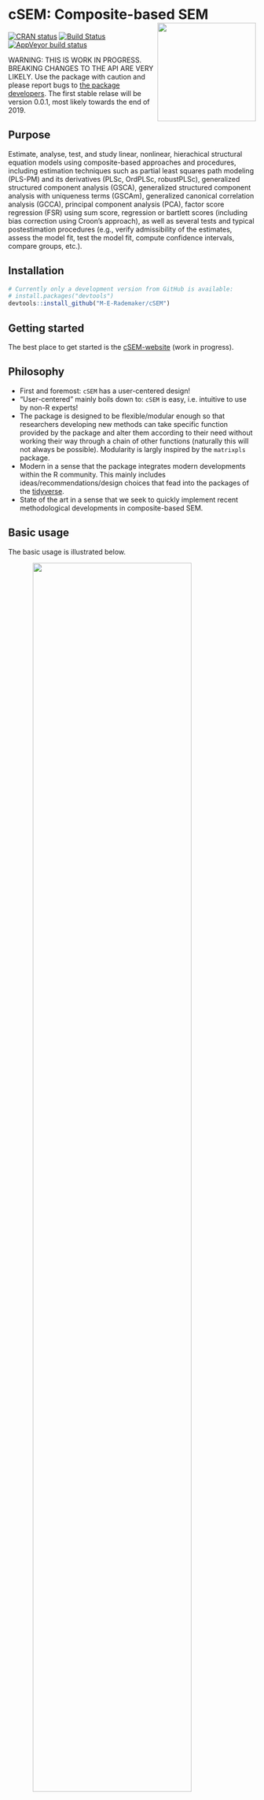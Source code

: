 
<!-- README.md is generated from README.Rmd. Please edit that file -->

# cSEM: Composite-based SEM <img src='man/figures/cSEMsticker.svg' align="right" height="200" /></a>

[![CRAN
status](https://www.r-pkg.org/badges/version/cSEM)](https://cran.r-project.org/package=cSEM)
[![Build
Status](https://travis-ci.com/M-E-Rademaker/cSEM.svg?branch=master)](https://travis-ci.com/M-E-Rademaker/cSEM)
[![AppVeyor build
status](https://ci.appveyor.com/api/projects/status/github/M-E-Rademaker/cSEM?branch=master&svg=true)](https://ci.appveyor.com/project/M-E-Rademaker/csem)

WARNING: THIS IS WORK IN PROGRESS. BREAKING CHANGES TO THE API ARE VERY
LIKELY. Use the package with caution and please report bugs to [the
package
developers](mailto:manuel.rademaker@uni-wuerzburg.de;f.schuberth@utwente.nl).
The first stable relase will be version 0.0.1, most likely towards the
end of 2019.

## Purpose

Estimate, analyse, test, and study linear, nonlinear, hierachical
structural equation models using composite-based approaches and
procedures, including estimation techniques such as partial least
squares path modeling (PLS-PM) and its derivatives (PLSc, OrdPLSc,
robustPLSc), generalized structured component analysis (GSCA),
generalized structured component analysis with uniqueness terms (GSCAm),
generalized canonical correlation analysis (GCCA), principal component
analysis (PCA), factor score regression (FSR) using sum score,
regression or bartlett scores (including bias correction using Croon’s
approach), as well as several tests and typical postestimation
procedures (e.g., verify admissibility of the estimates, assess the
model fit, test the model fit, compute confidence intervals, compare
groups, etc.).

## Installation

``` r
# Currently only a development version from GitHub is available:
# install.packages("devtools")
devtools::install_github("M-E-Rademaker/cSEM")
```

## Getting started

The best place to get started is the
[cSEM-website](https://m-e-rademaker.github.io/cSEM/) (work in
progress).

## Philosophy

  - First and foremost: `cSEM` has a user-centered design\!
  - “User-centered” mainly boils down to: `cSEM` is easy, i.e. intuitive
    to use by non-R experts\!
    <!--  - There is one central function called `csem()` that provides default choices -->
    <!--    for most of its arguments (similarity to the `sem()` and `cfa()` functions of the [lavaan](http://lavaan.ugent.be/)  -->
    <!--    package is intended). --> <!-- -  -->
    <!--  - cSEM is Well documented (vignettes, HTML output, a website, (eventually) intro course(s) and cheatsheets) -->
    <!--  - Structured output/results  that aims to be "easy"" in a sense that it is -->
    <!--      - ... descriptive/verbose -->
    <!--      - ... (eventually) easy to export to other environments such as MS Word, Latex files etc. (exportability) -->
    <!--      - ... (eventually) easy to migrate from/to/between other PLS/VB/CB-based systems (lavaan, semPLS, ADANCO, SmartPLS) -->
  - The package is designed to be flexible/modular enough so that
    researchers developing new methods can take specific function
    provided by the package and alter them according to their need
    without working their way through a chain of other functions
    (naturally this will not always be possible). Modularity is largly
    inspired by the `matrixpls` package.
  - Modern in a sense that the package integrates modern developments
    within the R community. This mainly includes
    ideas/recommendations/design choices that fead into the packages of
    the [tidyverse](https://github.com/tidyverse/tidyverse).
  - State of the art in a sense that we seek to quickly implement recent
    methodological developments in composite-based SEM.

## Basic usage

The basic usage is illustrated below.

<img src="man/figures/api.png" width="80%" style="display: block; margin: auto;" />

Usully, using `cSEM` is the same 3 step procedure:

> 1.  Pick a dataset and specify a model using [lavaan
>     syntax](http://lavaan.ugent.be/tutorial/syntax1.html)
> 2.  Use `csem()`
> 3.  Apply one of the postestimation functions listed below on the
>     resulting object.

## Postestimation functions

Currently we have five major postestimation verbs, four test family
functions and two do-family of function:

  - `assess()` : assess the model using common quality criteria
  - `infer()` : calculate common inferencial quantities (e.g, standard
    errors)
  - `predict()` : predict endogenous indicator values
  - `summarize()` : summarize the results
  - `verify()` : verify admissibility of the estimates

Tests are performed by using the test family of functions. Currently the
following tests are implemented:

  - `testOMF()` : performs a test for overall model fit
  - `testMICOM()` : performs a test for composite measurement invariance
  - `testMGD` : performs several test to assess multi-group differences
  - `testHausman()` : performs the regression-based Hausman test to test
    for endogeneity.

Other miscellaneous postestimation functions belong do the do-family of
functions. Currently two do functions are implemented:

  - `doFloodlightAnalysis()`: performs a floodlight analysis
  - `doRedundancyAnalysis()`: performs a redundancy analysis

All functions require a `cSEMResults` object.

## Example

Models are defined using [lavaan
syntax](http://lavaan.ugent.be/tutorial/syntax1.html) with some slight
modifications (see the [Specifying a
model](https://m-e-rademaker.github.io/cSEM/articles/cSEM.html#using-csem)
section on the [cSEM-website](https://m-e-rademaker.github.io/cSEM/)).
For illustration we use the build-in and well-known `satisfaction`
dataset.

``` r
require(cSEM)
    
## Note: The operator "<~" tells cSEM that the construct to its left is modelled
##       as a composite.
##       The operator "=~" tells cSEM that the construct to its left is modelled
##       as a common factor.
##       The operator "~" tells cSEM which are the dependent (left-hand side) and
##       independent variables (right-hand side).
    
model <- "
# Structural model
EXPE ~ IMAG
QUAL ~ EXPE
VAL  ~ EXPE + QUAL
SAT  ~ IMAG + EXPE + QUAL + VAL 
LOY  ~ IMAG + SAT

# Composite model
IMAG <~ imag1 + imag2 + imag3
EXPE <~ expe1 + expe2 + expe3 
QUAL <~ qual1 + qual2 + qual3 + qual4 + qual5
VAL  <~ val1  + val2  + val3

# Reflective measurement model
SAT  =~ sat1  + sat2  + sat3  + sat4
LOY  =~ loy1  + loy2  + loy3  + loy4
"
```

The estimation is conducted using the `csem()` function.

``` r
# Estimate using defaults
res <- csem(.data = satisfaction, .model = model)
res
```

    ## ________________________________________________________________________________
    ## ----------------------------------- Overview -----------------------------------
    ## 
    ## Estimation was successful.
    ## 
    ## The result is a list of class cSEMResults with list elements:
    ## 
    ##  - Estimates
    ##  - Information
    ## 
    ## To get an overview or help type:
    ## 
    ##  - ?cSEMResults
    ##  - str(<object-name>)
    ##  - listviewer::jsondedit(<object-name>, mode = 'view')
    ## 
    ## If you wish to access the list elements directly type e.g. 
    ## 
    ##  - <object-name>$Estimates
    ## 
    ## Available postestimation commands:
    ## 
    ##  - assess(<object-name>)
    ##  - infer(<object-name)
    ##  - predict(<object-name>)
    ##  - summarize(<object-name>)
    ##  - verify(<object-name>)
    ## ________________________________________________________________________________

This is equal to:

``` r
csem(
   .data                        = satisfaction,
   .model                       = model,
   .approach_cor_robust         = "none",
   .approach_nl                 = "sequential",
   .approach_paths              = "OLS",
   .approach_weights            = "PLS-PM",
   .conv_criterion              = "diff_absolute",
   .disattenuate                = TRUE,
   .dominant_indicators         = NULL,
   .estimate_structural         = TRUE,
   .id                          = NULL,
   .iter_max                    = 100,
   .normality                   = FALSE,
   .PLS_approach_cf             = "dist_squared_euclid",
   .PLS_ignore_structural_model = FALSE,
   .PLS_modes                   = NULL,
   .PLS_weight_scheme_inner     = "path",
   .reliabilities               = NULL,
   .starting_values             = NULL,
   .tolerance                   = 1e-05,
   .resample_method             = "none", 
   .resample_method2            = "none",
   .R                           = 499,
   .R2                          = 199,
   .handle_inadmissibles        = "drop",
   .user_funs                   = NULL,
   .eval_plan                   = "sequential",
   .seed                        = NULL,
   .sign_change_option          = "none"
    )
```

The result is always a named list of class `cSEMResults`.

To access list elements use `$`:

``` r
res$Estimates$Loading_estimates 
res$Information$Model
```

A usefule tool to examine a list is the [listviewer
package](https://github.com/timelyportfolio/listviewer). If you are new
to `cSEM` this might be a good way to familiarize yourself with the
structure of a `cSEMResults` object.

``` r
listviewer::jsonedit(res, mode = "view") # requires the listviewer package.
```

Apply postestimation functions:

``` r
## Get a summary
summarize(res) 
```

    ## ________________________________________________________________________________
    ## ----------------------------------- Overview -----------------------------------
    ## 
    ##  General information:
    ##  ------------------------
    ##  Estimation status                = Ok
    ##  Number of observations           = 250
    ##  Weight estimator                 = PLS-PM
    ##  Inner weighting scheme           = path
    ##  Type of indicator correlation    = Pearson
    ##  Path model estimator             = OLS
    ##  Second order approach            = NA
    ##  Type of path model               = Linear
    ##  Disattenuated                    = Yes (PLSc)
    ## 
    ##  Construct details:
    ##  ------------------
    ##  Name  Modeled as     Order         Mode 
    ## 
    ##  IMAG  Composite      First order   modeB
    ##  EXPE  Composite      First order   modeB
    ##  QUAL  Composite      First order   modeB
    ##  VAL   Composite      First order   modeB
    ##  SAT   Common factor  First order   modeA
    ##  LOY   Common factor  First order   modeA
    ## 
    ## ----------------------------------- Estimates ----------------------------------
    ## 
    ## Estimated path coefficients:
    ## ============================
    ##   Path           Estimate  Std. error   t-stat.   p-value
    ##   EXPE ~ IMAG      0.4714          NA        NA        NA
    ##   QUAL ~ EXPE      0.8344          NA        NA        NA
    ##   VAL ~ EXPE       0.0457          NA        NA        NA
    ##   VAL ~ QUAL       0.7013          NA        NA        NA
    ##   SAT ~ IMAG       0.2450          NA        NA        NA
    ##   SAT ~ EXPE      -0.0172          NA        NA        NA
    ##   SAT ~ QUAL       0.2215          NA        NA        NA
    ##   SAT ~ VAL        0.5270          NA        NA        NA
    ##   LOY ~ IMAG       0.1819          NA        NA        NA
    ##   LOY ~ SAT        0.6283          NA        NA        NA
    ## 
    ## Estimated loadings:
    ## ===================
    ##   Loading          Estimate  Std. error   t-stat.   p-value
    ##   IMAG =~ imag1      0.6306          NA        NA        NA
    ##   IMAG =~ imag2      0.9246          NA        NA        NA
    ##   IMAG =~ imag3      0.9577          NA        NA        NA
    ##   EXPE =~ expe1      0.7525          NA        NA        NA
    ##   EXPE =~ expe2      0.9348          NA        NA        NA
    ##   EXPE =~ expe3      0.7295          NA        NA        NA
    ##   QUAL =~ qual1      0.7861          NA        NA        NA
    ##   QUAL =~ qual2      0.9244          NA        NA        NA
    ##   QUAL =~ qual3      0.7560          NA        NA        NA
    ##   QUAL =~ qual4      0.7632          NA        NA        NA
    ##   QUAL =~ qual5      0.7834          NA        NA        NA
    ##   VAL =~ val1        0.9518          NA        NA        NA
    ##   VAL =~ val2        0.8056          NA        NA        NA
    ##   VAL =~ val3        0.6763          NA        NA        NA
    ##   SAT =~ sat1        0.9243          NA        NA        NA
    ##   SAT =~ sat2        0.8813          NA        NA        NA
    ##   SAT =~ sat3        0.7127          NA        NA        NA
    ##   SAT =~ sat4        0.7756          NA        NA        NA
    ##   LOY =~ loy1        0.9097          NA        NA        NA
    ##   LOY =~ loy2        0.5775          NA        NA        NA
    ##   LOY =~ loy3        0.9043          NA        NA        NA
    ##   LOY =~ loy4        0.4917          NA        NA        NA
    ## 
    ## Estimated weights:
    ## ==================
    ##   Weights          Estimate  Std. error   t-stat.   p-value
    ##   IMAG <~ imag1      0.0156          NA        NA        NA
    ##   IMAG <~ imag2      0.4473          NA        NA        NA
    ##   IMAG <~ imag3      0.6020          NA        NA        NA
    ##   EXPE <~ expe1      0.2946          NA        NA        NA
    ##   EXPE <~ expe2      0.6473          NA        NA        NA
    ##   EXPE <~ expe3      0.2374          NA        NA        NA
    ##   QUAL <~ qual1      0.2370          NA        NA        NA
    ##   QUAL <~ qual2      0.4712          NA        NA        NA
    ##   QUAL <~ qual3      0.1831          NA        NA        NA
    ##   QUAL <~ qual4      0.1037          NA        NA        NA
    ##   QUAL <~ qual5      0.2049          NA        NA        NA
    ##   VAL <~ val1        0.7163          NA        NA        NA
    ##   VAL <~ val2        0.2202          NA        NA        NA
    ##   VAL <~ val3        0.2082          NA        NA        NA
    ##   SAT <~ sat1        0.3209          NA        NA        NA
    ##   SAT <~ sat2        0.3059          NA        NA        NA
    ##   SAT <~ sat3        0.2474          NA        NA        NA
    ##   SAT <~ sat4        0.2692          NA        NA        NA
    ##   LOY <~ loy1        0.3834          NA        NA        NA
    ##   LOY <~ loy2        0.2434          NA        NA        NA
    ##   LOY <~ loy3        0.3812          NA        NA        NA
    ##   LOY <~ loy4        0.2073          NA        NA        NA
    ## 
    ## Estimated indicator correlations:
    ## =================================
    ##   Correlation       Estimate  Std. error   t-stat.   p-value
    ##   imag1 ~~ imag2      0.6437          NA        NA        NA
    ##   imag1 ~~ imag3      0.5433          NA        NA        NA
    ##   imag2 ~~ imag3      0.7761          NA        NA        NA
    ##   expe1 ~~ expe2      0.5353          NA        NA        NA
    ##   expe1 ~~ expe3      0.4694          NA        NA        NA
    ##   expe2 ~~ expe3      0.5467          NA        NA        NA
    ##   qual1 ~~ qual2      0.6053          NA        NA        NA
    ##   qual1 ~~ qual3      0.5406          NA        NA        NA
    ##   qual1 ~~ qual4      0.5662          NA        NA        NA
    ##   qual1 ~~ qual5      0.5180          NA        NA        NA
    ##   qual2 ~~ qual3      0.6187          NA        NA        NA
    ##   qual2 ~~ qual4      0.6517          NA        NA        NA
    ##   qual2 ~~ qual5      0.6291          NA        NA        NA
    ##   qual3 ~~ qual4      0.4752          NA        NA        NA
    ##   qual3 ~~ qual5      0.5074          NA        NA        NA
    ##   qual4 ~~ qual5      0.6402          NA        NA        NA
    ##   val1 ~~ val2        0.6344          NA        NA        NA
    ##   val1 ~~ val3        0.4602          NA        NA        NA
    ##   val2 ~~ val3        0.6288          NA        NA        NA
    ## 
    ## ------------------------------------ Effects -----------------------------------
    ## 
    ## Estimated total effects:
    ## ========================
    ##   Total effect    Estimate  Std. error   t-stat.   p-value
    ##   EXPE ~ IMAG       0.4714          NA        NA        NA
    ##   QUAL ~ IMAG       0.3933          NA        NA        NA
    ##   QUAL ~ EXPE       0.8344          NA        NA        NA
    ##   VAL ~ IMAG        0.2974          NA        NA        NA
    ##   VAL ~ EXPE        0.6309          NA        NA        NA
    ##   VAL ~ QUAL        0.7013          NA        NA        NA
    ##   SAT ~ IMAG        0.4807          NA        NA        NA
    ##   SAT ~ EXPE        0.5001          NA        NA        NA
    ##   SAT ~ QUAL        0.5911          NA        NA        NA
    ##   SAT ~ VAL         0.5270          NA        NA        NA
    ##   LOY ~ IMAG        0.4840          NA        NA        NA
    ##   LOY ~ EXPE        0.3142          NA        NA        NA
    ##   LOY ~ QUAL        0.3714          NA        NA        NA
    ##   LOY ~ VAL         0.3311          NA        NA        NA
    ##   LOY ~ SAT         0.6283          NA        NA        NA
    ## 
    ## Estimated indirect effects:
    ## ===========================
    ##   Indirect effect    Estimate  Std. error   t-stat.   p-value
    ##   QUAL ~ IMAG          0.3933          NA        NA        NA
    ##   VAL ~ IMAG           0.2974          NA        NA        NA
    ##   VAL ~ EXPE           0.5852          NA        NA        NA
    ##   SAT ~ IMAG           0.2357          NA        NA        NA
    ##   SAT ~ EXPE           0.5173          NA        NA        NA
    ##   SAT ~ QUAL           0.3696          NA        NA        NA
    ##   LOY ~ IMAG           0.3020          NA        NA        NA
    ##   LOY ~ EXPE           0.3142          NA        NA        NA
    ##   LOY ~ QUAL           0.3714          NA        NA        NA
    ##   LOY ~ VAL            0.3311          NA        NA        NA
    ## ________________________________________________________________________________

``` r
## Verify admissibility of the results
verify(res) 
```

    ## ________________________________________________________________________________
    ## 
    ## Verify admissibility:
    ## 
    ##   admissible
    ## 
    ## Details:
    ## 
    ##   Code   Status    Description
    ##   1      ok        Convergence achieved                                   
    ##   2      ok        All absolute standardized loading estimates <= 1       
    ##   3      ok        Construct VCV is positive semi-definite                
    ##   4      ok        All reliability estimates <= 1                         
    ##   5      ok        Model-implied indicator VCV is positive semi-definite  
    ## ________________________________________________________________________________

``` r
## Test overall model fit
testOMF(res, .verbose = FALSE)
```

    ## ________________________________________________________________________________
    ## --------- Test for overall model fit based on Beran & Srivastava (1985) --------
    ## 
    ## Null hypothesis:
    ## 
    ##                                      +------------------------------------------------------------+
    ##                                      |                                                            |
    ##                                      |   H0: Population indicator covariance matrix is equal to   |
    ##                                      |   model-implied indicator covariance matrix.               |
    ##                                      |                                                            |
    ##                                      +------------------------------------------------------------+
    ## 
    ## Test statistic and critical value: 
    ## 
    ##                                      Critical value
    ##  Distance measure    Test statistic    95%   
    ##  dG                      0.6493      0.3345  
    ##  SRMR                    0.0940      0.0534  
    ##  dL                      2.2340      0.7220  
    ##  
    ## 
    ## Decision: 
    ## 
    ##                          Significance level
    ##  Distance measure          95%   
    ##  dG                      reject  
    ##  SRMR                    reject  
    ##  dL                      reject  
    ##  
    ## Additonal information:
    ## 
    ##  Out of 499 bootstrap replications 472 are admissible.
    ##  See ?verify() for what constitutes an inadmissible result.
    ## 
    ##  The seed used was: -178853543
    ## ________________________________________________________________________________

``` r
## Assess the model
assess(res)
```

    ## ________________________________________________________________________________
    ## 
    ##  Construct        AVE          RhoC      RhoC_weighted      R2      
    ##  SAT            0.6851        0.8938        0.9051        0.7624    
    ##  LOY            0.5552        0.8011        0.8761        0.5868    
    ## 
    ##  Construct      R2_adj         RhoT      RhoT_weighted
    ##  SAT            0.7585        0.8940        0.8869    
    ##  LOY            0.5834        0.8194        0.7850    
    ## 
    ## --------------------------- Distance and fit measures --------------------------
    ## 
    ##  Geodesic distance           = 0.6493432
    ##  Squared Euclidian distance  = 2.23402
    ##  ML distance                 = 2.921932
    ## 
    ##  CFI          = 0.8573048
    ##  GFI          = 0.9642375
    ##  IFI          = 0.8593711
    ##  NFI          = 0.8229918
    ##  NNFI         = 0.8105598
    ##  RMSEA        = 0.1130338
    ##  RMS_theta    = 0.05069299
    ##  SRMR         = 0.09396871
    ## 
    ##  Degrees of freedom    = 174
    ## 
    ## ----------------------- Variance inflation factors (VIFs) ----------------------
    ## 
    ##   Dependent construct: 'VAL'
    ## 
    ##  Independent construct    VIF value 
    ##  EXPE                      3.2928   
    ##  QUAL                      3.2928   
    ##  IMAG                      0.0000   
    ##  VAL                       0.0000   
    ##  SAT                       0.0000   
    ## 
    ##   Dependent construct: 'SAT'
    ## 
    ##  Independent construct    VIF value 
    ##  EXPE                      3.2985   
    ##  QUAL                      4.4151   
    ##  IMAG                      1.7280   
    ##  VAL                       2.6726   
    ##  SAT                       0.0000   
    ## 
    ##   Dependent construct: 'LOY'
    ## 
    ##  Independent construct    VIF value 
    ##  EXPE                      0.0000   
    ##  QUAL                      0.0000   
    ##  IMAG                      1.9345   
    ##  VAL                       0.0000   
    ##  SAT                       1.9345   
    ## 
    ## --------------------------- Effect sizes (f_squared) ---------------------------
    ## 
    ##   Dependent construct: 'EXPE'
    ## 
    ##  Independent construct   Effect size
    ##  IMAG                      0.2856   
    ## 
    ##   Dependent construct: 'QUAL'
    ## 
    ##  Independent construct   Effect size
    ##  EXPE                      2.2928   
    ## 
    ##   Dependent construct: 'VAL'
    ## 
    ##  Independent construct   Effect size
    ##  EXPE                      0.0014   
    ##  QUAL                      0.3301   
    ## 
    ##   Dependent construct: 'SAT'
    ## 
    ##  Independent construct   Effect size
    ##  IMAG                      0.1462   
    ##  EXPE                      0.0004   
    ##  QUAL                      0.0468   
    ##  VAL                       0.4373   
    ## 
    ##   Dependent construct: 'LOY'
    ## 
    ##  Independent construct   Effect size
    ##  IMAG                      0.0414   
    ##  SAT                       0.4938   
    ## 
    ## ------------------------------ Validity assessment -----------------------------
    ## 
    ##  Heterotrait-montrait ratio of correlation matrix (HTMT matrix)
    ## 
    ##           SAT LOY
    ## SAT 0.0000000   0
    ## LOY 0.7432489   0
    ## 
    ## 
    ##  Fornell-Larcker matrix
    ## 
    ##           SAT       LOY
    ## SAT 0.6851491 0.5696460
    ## LOY 0.5696460 0.5551718
    ## 
    ## ________________________________________________________________________________

``` r
## Predict indicator scores of endogenous constructs
predict(res)
```

    ## ________________________________________________________________________________
    ## ----------------------------------- Overview -----------------------------------
    ## 
    ##  Number of obs. training          = 225
    ##  Number of obs. test              = 25
    ##  Number of cv folds               = 10
    ##  Number of repetitions            = 10
    ##  Handle inadmissibles             = stop
    ##  Benchmark                        = 'lm'
    ## 
    ## ------------------------------ Prediction metrics ------------------------------
    ## 
    ## 
    ##   Name     MAE target  MAE benchmark  RMSE target RMSE benchmark   Q2_predict
    ##   sat1         1.3499         1.2315       1.7855         1.6165       0.2231
    ##   sat2         1.3074         1.1953       1.7634         1.6249       0.2022
    ##   sat3         1.4085         1.2770       1.7503         1.7218       0.1357
    ##   sat4         1.4136         1.2610       1.7811         1.6335       0.1746
    ##   loy1         1.7711         1.6598       2.2949         2.2234       0.2275
    ##   loy2         1.5168         1.4751       1.9382         1.9804       0.1091
    ##   loy3         1.7825         1.6709       2.3474         2.2715       0.2280
    ##   loy4         1.7095         1.6715       2.1965         2.3045       0.0713
    ## ________________________________________________________________________________

#### Resampling and Inference

By default no inferential quantities are calculated since most
composite-based estimators have no closed-form expressions for standard
errors. Some closed form standard error are implemented, however, this
feature is still rather preliminary. It is therefore recommoned to use
resampling instead. `cSEM` mostly relies on the `bootstrap` procedure
(although `jackknife` is implemented as well) to estimate standard
errors, test statistics, and critical quantiles.

`cSEM` offers two ways to compute resamples:

1.  Setting `.resample_method` to `"jackkinfe"` or `"bootstrap"` and
    subsequently using postestimation functions `summarize()` or
    `infer()`.
2.  The same result is achieved by passing a `cSEMResults` object to
    `resamplecSEMResults()` and subsequently using postestimation
    functions `summarize()` or `infer()`.

<!-- end list -->

``` r
# Setting `.resample_method`
b1 <- csem(.data = satisfaction, .model = model, .resample_method = "bootstrap")
b2 <- resamplecSEMResults(res)
```

Now `summarize()` shows inferencial quantities as well:

``` r
summarize(b1)
```

    ## ________________________________________________________________________________
    ## ----------------------------------- Overview -----------------------------------
    ## 
    ##  General information:
    ##  ------------------------
    ##  Estimation status                = Ok
    ##  Number of observations           = 250
    ##  Weight estimator                 = PLS-PM
    ##  Inner weighting scheme           = path
    ##  Type of indicator correlation    = Pearson
    ##  Path model estimator             = OLS
    ##  Second order approach            = NA
    ##  Type of path model               = Linear
    ##  Disattenuated                    = Yes (PLSc)
    ## 
    ##  Resample information:
    ##  ---------------------
    ##  Resample methode                 = bootstrap
    ##  Number of resamples              = 499
    ##  Number of admissible results     = 488
    ##  Approach to handle inadmissibles = drop
    ##  Sign change option               = none
    ##  Random seed                      = 1358427687
    ## 
    ##  Construct details:
    ##  ------------------
    ##  Name  Modeled as     Order         Mode 
    ## 
    ##  IMAG  Composite      First order   modeB
    ##  EXPE  Composite      First order   modeB
    ##  QUAL  Composite      First order   modeB
    ##  VAL   Composite      First order   modeB
    ##  SAT   Common factor  First order   modeA
    ##  LOY   Common factor  First order   modeA
    ## 
    ## ----------------------------------- Estimates ----------------------------------
    ## 
    ## Estimated path coefficients:
    ## ============================
    ##                                                              CI_percentile   
    ##   Path           Estimate  Std. error   t-stat.   p-value         95%        
    ##   EXPE ~ IMAG      0.4714      0.0634    7.4382    0.0000 [ 0.3498; 0.5919 ] 
    ##   QUAL ~ EXPE      0.8344      0.0226   36.9157    0.0000 [ 0.7881; 0.8762 ] 
    ##   VAL ~ EXPE       0.0457      0.0880    0.5193    0.6035 [-0.1323; 0.2125 ] 
    ##   VAL ~ QUAL       0.7013      0.0861    8.1430    0.0000 [ 0.5447; 0.8685 ] 
    ##   SAT ~ IMAG       0.2450      0.0549    4.4646    0.0000 [ 0.1434; 0.3654 ] 
    ##   SAT ~ EXPE      -0.0172      0.0731   -0.2356    0.8137 [-0.1704; 0.1150 ] 
    ##   SAT ~ QUAL       0.2215      0.1035    2.1412    0.0323 [ 0.0517; 0.4389 ] 
    ##   SAT ~ VAL        0.5270      0.0893    5.9033    0.0000 [ 0.3406; 0.6856 ] 
    ##   LOY ~ IMAG       0.1819      0.0782    2.3254    0.0201 [ 0.0425; 0.3334 ] 
    ##   LOY ~ SAT        0.6283      0.0820    7.6650    0.0000 [ 0.4763; 0.7900 ] 
    ## 
    ## Estimated loadings:
    ## ===================
    ##                                                                CI_percentile   
    ##   Loading          Estimate  Std. error   t-stat.   p-value         95%        
    ##   IMAG =~ imag1      0.6306      0.0956    6.5994    0.0000 [ 0.4339; 0.7943 ] 
    ##   IMAG =~ imag2      0.9246      0.0370   24.9583    0.0000 [ 0.8371; 0.9756 ] 
    ##   IMAG =~ imag3      0.9577      0.0272   35.2441    0.0000 [ 0.8901; 0.9897 ] 
    ##   EXPE =~ expe1      0.7525      0.0722   10.4266    0.0000 [ 0.5910; 0.8739 ] 
    ##   EXPE =~ expe2      0.9348      0.0282   33.1845    0.0000 [ 0.8620; 0.9733 ] 
    ##   EXPE =~ expe3      0.7295      0.0689   10.5942    0.0000 [ 0.5898; 0.8440 ] 
    ##   QUAL =~ qual1      0.7861      0.0623   12.6226    0.0000 [ 0.6399; 0.8916 ] 
    ##   QUAL =~ qual2      0.9244      0.0225   41.0778    0.0000 [ 0.8699; 0.9543 ] 
    ##   QUAL =~ qual3      0.7560      0.0567   13.3281    0.0000 [ 0.6375; 0.8536 ] 
    ##   QUAL =~ qual4      0.7632      0.0528   14.4488    0.0000 [ 0.6448; 0.8538 ] 
    ##   QUAL =~ qual5      0.7834      0.0457   17.1338    0.0000 [ 0.6839; 0.8616 ] 
    ##   VAL =~ val1        0.9518      0.0218   43.6083    0.0000 [ 0.8990; 0.9837 ] 
    ##   VAL =~ val2        0.8056      0.0614   13.1290    0.0000 [ 0.6721; 0.9023 ] 
    ##   VAL =~ val3        0.6763      0.0719    9.4060    0.0000 [ 0.5252; 0.8154 ] 
    ##   SAT =~ sat1        0.9243      0.0234   39.5280    0.0000 [ 0.8695; 0.9634 ] 
    ##   SAT =~ sat2        0.8813      0.0302   29.1973    0.0000 [ 0.8164; 0.9305 ] 
    ##   SAT =~ sat3        0.7127      0.0526   13.5518    0.0000 [ 0.6006; 0.7995 ] 
    ##   SAT =~ sat4        0.7756      0.0501   15.4666    0.0000 [ 0.6733; 0.8679 ] 
    ##   LOY =~ loy1        0.9097      0.0479   18.9958    0.0000 [ 0.8008; 0.9866 ] 
    ##   LOY =~ loy2        0.5775      0.0832    6.9382    0.0000 [ 0.4064; 0.7246 ] 
    ##   LOY =~ loy3        0.9043      0.0411   21.9785    0.0000 [ 0.8147; 0.9809 ] 
    ##   LOY =~ loy4        0.4917      0.0952    5.1636    0.0000 [ 0.3036; 0.6839 ] 
    ## 
    ## Estimated weights:
    ## ==================
    ##                                                                CI_percentile   
    ##   Weights          Estimate  Std. error   t-stat.   p-value         95%        
    ##   IMAG <~ imag1      0.0156      0.1139    0.1373    0.8908 [-0.2156; 0.2565 ] 
    ##   IMAG <~ imag2      0.4473      0.1413    3.1649    0.0016 [ 0.1846; 0.7120 ] 
    ##   IMAG <~ imag3      0.6020      0.1312    4.5873    0.0000 [ 0.3296; 0.8242 ] 
    ##   EXPE <~ expe1      0.2946      0.1093    2.6955    0.0070 [ 0.0849; 0.5122 ] 
    ##   EXPE <~ expe2      0.6473      0.0834    7.7575    0.0000 [ 0.4685; 0.8001 ] 
    ##   EXPE <~ expe3      0.2374      0.0850    2.7930    0.0052 [ 0.0659; 0.4037 ] 
    ##   QUAL <~ qual1      0.2370      0.0845    2.8039    0.0050 [ 0.0919; 0.4150 ] 
    ##   QUAL <~ qual2      0.4712      0.0759    6.2072    0.0000 [ 0.3094; 0.6099 ] 
    ##   QUAL <~ qual3      0.1831      0.0744    2.4607    0.0139 [ 0.0302; 0.3234 ] 
    ##   QUAL <~ qual4      0.1037      0.0623    1.6651    0.0959 [-0.0159; 0.2245 ] 
    ##   QUAL <~ qual5      0.2049      0.0641    3.1975    0.0014 [ 0.0741; 0.3188 ] 
    ##   VAL <~ val1        0.7163      0.0909    7.8830    0.0000 [ 0.5299; 0.8688 ] 
    ##   VAL <~ val2        0.2202      0.0893    2.4667    0.0136 [ 0.0427; 0.3998 ] 
    ##   VAL <~ val3        0.2082      0.0629    3.3113    0.0009 [ 0.0926; 0.3416 ] 
    ##   SAT <~ sat1        0.3209      0.0151   21.2997    0.0000 [ 0.2965; 0.3542 ] 
    ##   SAT <~ sat2        0.3059      0.0145   21.0598    0.0000 [ 0.2824; 0.3378 ] 
    ##   SAT <~ sat3        0.2474      0.0110   22.5871    0.0000 [ 0.2238; 0.2669 ] 
    ##   SAT <~ sat4        0.2692      0.0122   22.0808    0.0000 [ 0.2440; 0.2933 ] 
    ##   LOY <~ loy1        0.3834      0.0258   14.8725    0.0000 [ 0.3308; 0.4270 ] 
    ##   LOY <~ loy2        0.2434      0.0289    8.4290    0.0000 [ 0.1800; 0.2914 ] 
    ##   LOY <~ loy3        0.3812      0.0256   14.9169    0.0000 [ 0.3297; 0.4262 ] 
    ##   LOY <~ loy4        0.2073      0.0356    5.8167    0.0000 [ 0.1385; 0.2707 ] 
    ## 
    ## Estimated indicator correlations:
    ## =================================
    ##                                                                 CI_percentile   
    ##   Correlation       Estimate  Std. error   t-stat.   p-value         95%        
    ##   imag1 ~~ imag2      0.6437      0.0617   10.4254    0.0000 [ 0.5062; 0.7525 ] 
    ##   imag1 ~~ imag3      0.5433      0.0667    8.1425    0.0000 [ 0.4069; 0.6611 ] 
    ##   imag2 ~~ imag3      0.7761      0.0377   20.5951    0.0000 [ 0.6985; 0.8503 ] 
    ##   expe1 ~~ expe2      0.5353      0.0569    9.3988    0.0000 [ 0.4321; 0.6416 ] 
    ##   expe1 ~~ expe3      0.4694      0.0617    7.6111    0.0000 [ 0.3430; 0.5889 ] 
    ##   expe2 ~~ expe3      0.5467      0.0619    8.8306    0.0000 [ 0.4059; 0.6545 ] 
    ##   qual1 ~~ qual2      0.6053      0.0547   11.0689    0.0000 [ 0.4819; 0.7009 ] 
    ##   qual1 ~~ qual3      0.5406      0.0561    9.6403    0.0000 [ 0.4343; 0.6460 ] 
    ##   qual1 ~~ qual4      0.5662      0.0678    8.3561    0.0000 [ 0.4291; 0.6875 ] 
    ##   qual1 ~~ qual5      0.5180      0.0685    7.5609    0.0000 [ 0.3894; 0.6424 ] 
    ##   qual2 ~~ qual3      0.6187      0.0570   10.8532    0.0000 [ 0.4981; 0.7294 ] 
    ##   qual2 ~~ qual4      0.6517      0.0608   10.7148    0.0000 [ 0.5208; 0.7506 ] 
    ##   qual2 ~~ qual5      0.6291      0.0571   11.0138    0.0000 [ 0.5065; 0.7343 ] 
    ##   qual3 ~~ qual4      0.4752      0.0658    7.2178    0.0000 [ 0.3381; 0.5916 ] 
    ##   qual3 ~~ qual5      0.5074      0.0618    8.2113    0.0000 [ 0.3802; 0.6244 ] 
    ##   qual4 ~~ qual5      0.6402      0.0568   11.2696    0.0000 [ 0.5185; 0.7421 ] 
    ##   val1 ~~ val2        0.6344      0.0539   11.7769    0.0000 [ 0.5211; 0.7316 ] 
    ##   val1 ~~ val3        0.4602      0.0699    6.5845    0.0000 [ 0.3193; 0.5979 ] 
    ##   val2 ~~ val3        0.6288      0.0602   10.4389    0.0000 [ 0.5078; 0.7445 ] 
    ## 
    ## ------------------------------------ Effects -----------------------------------
    ## 
    ## Estimated total effects:
    ## ========================
    ##                                                               CI_percentile   
    ##   Total effect    Estimate  Std. error   t-stat.   p-value         95%        
    ##   EXPE ~ IMAG       0.4714      0.0634    7.4382    0.0000 [ 0.3498; 0.5919 ] 
    ##   QUAL ~ IMAG       0.3933      0.0591    6.6566    0.0000 [ 0.2843; 0.5085 ] 
    ##   QUAL ~ EXPE       0.8344      0.0226   36.9157    0.0000 [ 0.7881; 0.8762 ] 
    ##   VAL ~ IMAG        0.2974      0.0592    5.0217    0.0000 [ 0.1977; 0.4173 ] 
    ##   VAL ~ EXPE        0.6309      0.0514   12.2773    0.0000 [ 0.5325; 0.7296 ] 
    ##   VAL ~ QUAL        0.7013      0.0861    8.1430    0.0000 [ 0.5447; 0.8685 ] 
    ##   SAT ~ IMAG        0.4807      0.0646    7.4407    0.0000 [ 0.3634; 0.6119 ] 
    ##   SAT ~ EXPE        0.5001      0.0570    8.7712    0.0000 [ 0.3842; 0.6060 ] 
    ##   SAT ~ QUAL        0.5911      0.0967    6.1144    0.0000 [ 0.4231; 0.7941 ] 
    ##   SAT ~ VAL         0.5270      0.0893    5.9033    0.0000 [ 0.3406; 0.6856 ] 
    ##   LOY ~ IMAG        0.4840      0.0655    7.3834    0.0000 [ 0.3550; 0.6196 ] 
    ##   LOY ~ EXPE        0.3142      0.0558    5.6291    0.0000 [ 0.2032; 0.4224 ] 
    ##   LOY ~ QUAL        0.3714      0.0833    4.4565    0.0000 [ 0.2383; 0.5569 ] 
    ##   LOY ~ VAL         0.3311      0.0773    4.2808    0.0000 [ 0.1876; 0.4891 ] 
    ##   LOY ~ SAT         0.6283      0.0820    7.6650    0.0000 [ 0.4763; 0.7900 ] 
    ## 
    ## Estimated indirect effects:
    ## ===========================
    ##                                                                  CI_percentile   
    ##   Indirect effect    Estimate  Std. error   t-stat.   p-value         95%        
    ##   QUAL ~ IMAG          0.3933      0.0591    6.6566    0.0000 [ 0.2843; 0.5085 ] 
    ##   VAL ~ IMAG           0.2974      0.0592    5.0217    0.0000 [ 0.1977; 0.4173 ] 
    ##   VAL ~ EXPE           0.5852      0.0727    8.0460    0.0000 [ 0.4562; 0.7377 ] 
    ##   SAT ~ IMAG           0.2357      0.0467    5.0509    0.0000 [ 0.1502; 0.3260 ] 
    ##   SAT ~ EXPE           0.5173      0.0665    7.7757    0.0000 [ 0.3949; 0.6533 ] 
    ##   SAT ~ QUAL           0.3696      0.0635    5.8200    0.0000 [ 0.2447; 0.4955 ] 
    ##   LOY ~ IMAG           0.3020      0.0571    5.2914    0.0000 [ 0.2031; 0.4295 ] 
    ##   LOY ~ EXPE           0.3142      0.0558    5.6291    0.0000 [ 0.2032; 0.4224 ] 
    ##   LOY ~ QUAL           0.3714      0.0833    4.4565    0.0000 [ 0.2383; 0.5569 ] 
    ##   LOY ~ VAL            0.3311      0.0773    4.2808    0.0000 [ 0.1876; 0.4891 ] 
    ## ________________________________________________________________________________

Several resample-based confidence intervals are implemented, see
`?infer()`:

``` r
infer(b1, .quantity = c("CI_standard_z", "CI_percentile")) # no print method yet
```

Both bootstrap and jackknife resampling support platform-independent
multiprocessing as well as setting random seeds via the [future
framework](https://github.com/HenrikBengtsson/future). For
multiprocessing simply set `.eval_plan = "multiprocess"` in which case
the maximum number of available cores is used if not on Windows. On
Windows as many separate R instances are opened in the backround as
there are cores available instead. Note that this naturally has some
overhead so for a small number of resamples multiprocessing will not
always be faster compared to sequential (single core) processing (the
default). Seeds are set via the `.seed` argument.

``` r
b <- csem(
  .data            = satisfaction,
  .model           = model, 
  .resample_method = "bootstrap",
  .R               = 999,
  .seed            = 98234,
  .eval_plan       = "multiprocess")
```
